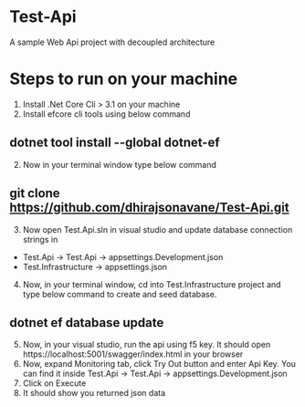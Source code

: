 # Test-Api
A sample Web Api project with decoupled architecture

# Steps to run on your machine
1. Install .Net Core Cli > 3.1 on your machine
2. Install efcore cli tools using below command

## dotnet tool install --global dotnet-ef

2. Now in your terminal window type below command

## git clone https://github.com/dhirajsonavane/Test-Api.git

3. Now open Test.Api.sln in visual studio and update database connection strings in 
  - Test.Api -> Test.Api -> appsettings.Development.json
  - Test.Infrastructure -> appsettings.json
  
4. Now, in your terminal window, cd into Test.Infrastructure project and type below command to create and seed database.

## dotnet ef database update

5. Now, in your visual studio, run the api using f5 key. It should open https://localhost:5001/swagger/index.html in your browser
6. Now, expand Monitoring tab, click Try Out button and enter Api Key. You can find it inside Test.Api -> Test.Api -> appsettings.Development.json
7. Click on Execute
8. It should show you returned json data
